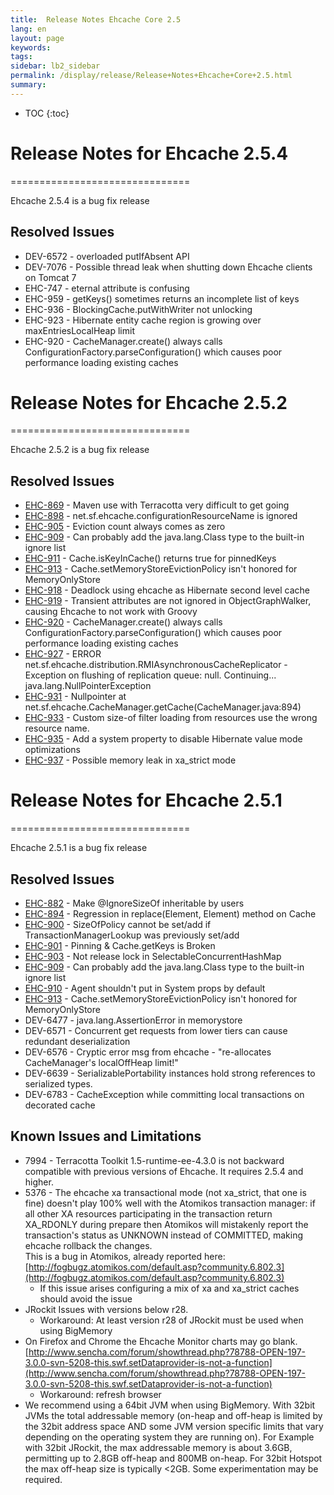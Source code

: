 ```yaml
---
title:  Release Notes Ehcache Core 2.5  
lang: en
layout: page
keywords:
tags:
sidebar: lb2_sidebar
permalink: /display/release/Release+Notes+Ehcache+Core+2.5.html
summary:
---
```




* TOC
{:toc}

# Release Notes for Ehcache 2.5.4
===============================

Ehcache 2.5.4 is a bug fix release

## Resolved Issues

*   DEV-6572 - overloaded putIfAbsent API
*   DEV-7076 - Possible thread leak when shutting down Ehcache clients on Tomcat 7
*   EHC-747 - eternal attribute is confusing
*   EHC-959 - getKeys() sometimes returns an incomplete list of keys
*   EHC-936 - BlockingCache.putWithWriter not unlocking
*   EHC-923 - Hibernate entity cache region is growing over maxEntriesLocalHeap limit
*   EHC-920 - CacheManager.create() always calls ConfigurationFactory.parseConfiguration() which causes poor performance loading existing caches

# Release Notes for Ehcache 2.5.2
===============================

Ehcache 2.5.2 is a bug fix release

## Resolved Issues

*   [EHC-869](https://jira.terracotta.org/jira/browse/EHC-869) - Maven use with Terracotta very difficult to get going
*   [EHC-898](https://jira.terracotta.org/jira/browse/EHC-898) - net.sf.ehcache.configurationResourceName is ignored
*   [EHC-905](https://jira.terracotta.org/jira/browse/EHC-905) - Eviction count always comes as zero
*   [EHC-909](https://jira.terracotta.org/jira/browse/EHC-909) - Can probably add the java.lang.Class type to the built-in ignore list
*   [EHC-911](https://jira.terracotta.org/jira/browse/EHC-911) - Cache.isKeyInCache() returns true for pinnedKeys
*   [EHC-913](https://jira.terracotta.org/jira/browse/EHC-913) - Cache.setMemoryStoreEvictionPolicy isn't honored for MemoryOnlyStore
*   [EHC-918](https://jira.terracotta.org/jira/browse/EHC-918) - Deadlock using ehcache as Hibernate second level cache
*   [EHC-919](https://jira.terracotta.org/jira/browse/EHC-919) - Transient attributes are not ignored in ObjectGraphWalker, causing Ehcache to not work with Groovy
*   [EHC-920](https://jira.terracotta.org/jira/browse/EHC-920) - CacheManager.create() always calls ConfigurationFactory.parseConfiguration() which causes poor performance loading existing caches
*   [EHC-927](https://jira.terracotta.org/jira/browse/EHC-927) - ERROR net.sf.ehcache.distribution.RMIAsynchronousCacheReplicator - Exception on flushing of replication queue: null. Continuing... java.lang.NullPointerException
*   [EHC-931](https://jira.terracotta.org/jira/browse/EHC-931) - Nullpointer at net.sf.ehcache.CacheManager.getCache(CacheManager.java:894)
*   [EHC-933](https://jira.terracotta.org/jira/browse/EHC-933) - Custom size-of filter loading from resources use the wrong resource name.
*   [EHC-935](https://jira.terracotta.org/jira/browse/EHC-935) - Add a system property to disable Hibernate value mode optimizations
*   [EHC-937](https://jira.terracotta.org/jira/browse/EHC-937) - Possible memory leak in xa\_strict mode

# Release Notes for Ehcache 2.5.1
===============================

Ehcache 2.5.1 is a bug fix release

## Resolved Issues

*   [EHC-882](https://jira.terracotta.org/jira/browse/EHC-882) - Make @IgnoreSizeOf inheritable by users
*   [EHC-894](https://jira.terracotta.org/jira/browse/EHC-894) - Regression in replace(Element, Element) method on Cache
*   [EHC-900](https://jira.terracotta.org/jira/browse/EHC-900) - SizeOfPolicy cannot be set/add if TransactionManagerLookup was previously set/add
*   [EHC-901](https://jira.terracotta.org/jira/browse/EHC-901) - Pinning & Cache.getKeys is Broken
*   [EHC-903](https://jira.terracotta.org/jira/browse/EHC-903) - Not release lock in SelectableConcurrentHashMap
*   [EHC-909](https://jira.terracotta.org/jira/browse/EHC-909) - Can probably add the java.lang.Class type to the built-in ignore list
*   [EHC-910](https://jira.terracotta.org/jira/browse/EHC-910) - Agent shouldn't put in System props by default
*   [EHC-913](https://jira.terracotta.org/jira/browse/EHC-913) - Cache.setMemoryStoreEvictionPolicy isn't honored for MemoryOnlyStore
*   DEV-6477 - java.lang.AssertionError in memorystore
*   DEV-6571 - Concurrent get requests from lower tiers can cause redundant deserialization
*   DEV-6576 - Cryptic error msg from ehcache - "re-allocates CacheManager's localOffHeap limit!"
*   DEV-6639 - SerializablePortability instances hold strong references to serialized types.
*   DEV-6783 - CacheException while committing local transactions on decorated cache

## Known Issues and Limitations

*   7994 - Terracotta Toolkit 1.5-runtime-ee-4.3.0 is not backward compatible with previous versions of Ehcache. It requires 2.5.4 and higher.
*   5376 - The ehcache xa transactional mode (not xa\_strict, that one is fine) doesn't play 100% well with the Atomikos transaction manager: if all other XA resources participating in the transaction return XA\_RDONLY during prepare then Atomikos will mistakenly report the transaction's status as UNKNOWN instead of COMMITTED, making ehcache rollback the changes.  
    This is a bug in Atomikos, already reported here: [http://fogbugz.atomikos.com/default.asp?community.6.802.3](http://fogbugz.atomikos.com/default.asp?community.6.802.3)
    *   If this issue arises configuring a mix of xa and xa\_strict caches should avoid the issue
*   JRockit Issues with versions below r28.
    *   Workaround: At least version r28 of JRockit must be used when using BigMemory
*   On Firefox and Chrome the Ehcache Monitor charts may go blank. [http://www.sencha.com/forum/showthread.php?78788-OPEN-197-3.0.0-svn-5208-this.swf.setDataprovider-is-not-a-function](http://www.sencha.com/forum/showthread.php?78788-OPEN-197-3.0.0-svn-5208-this.swf.setDataprovider-is-not-a-function)
    *   Workaround: refresh browser
*   We recommend using a 64bit JVM when using BigMemory. With 32bit JVMs the total addressable memory (on-heap and off-heap is limited by the 32bit address space AND some JVM version specific limits that vary depending on the operating system they are running on). For Example with 32bit JRockit, the max addressable memory is about 3.6GB, permitting up to 2.8GB off-heap and 800MB on-heap. For 32bit Hotspot the max off-heap size is typically <2GB. Some experimentation may be required.



